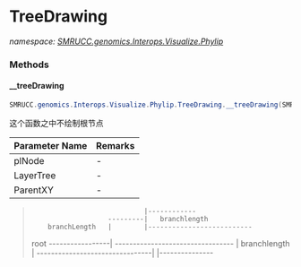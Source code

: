 ﻿# TreeDrawing
_namespace: [SMRUCC.genomics.Interops.Visualize.Phylip](./index.md)_





### Methods

#### __treeDrawing
```csharp
SMRUCC.genomics.Interops.Visualize.Phylip.TreeDrawing.__treeDrawing(SMRUCC.genomics.Interops.Visualize.Phylip.Evolview.PhyloNode,Microsoft.VisualBasic.Imaging.GDIPlusDeviceHandle,System.Drawing.Point,System.Drawing.Font)
```
这个函数之中不绘制根节点

|Parameter Name|Remarks|
|--------------|-------|
|plNode|-|
|LayerTree|-|
|ParentXY|-|

> 
>                                 |------------
>                        ---------|   branchlength
>         branchLength   |        |--------------------------
>  root -----------------|                               ---------------------------------
>                        |      branchlength             |
>                        --------------------------------|
>                                                        |---------------
>  


